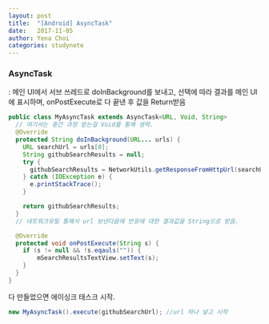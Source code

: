 ```yaml
---
layout: post
title:  "[Android] AsyncTask"
date:   2017-11-05
author: Yena Choi
categories: studynote
---
```


### AsyncTask
: 메인 UI에서 서브 쓰레드로 doInBackground를 보내고, 선택에 따라 결과를 메인
UI에 표시하며, onPostExecute로 다 끝낸 후 값을 Return받음

```java
public class MyAsyncTask extends AsyncTask<URL, Void, String>
  // 여기서는 중간 과정 받는걸 Void를 통해 생략.
  @Override
  protected String doInBackground(URL... urls) {
    URL searchUrl = urls[0];
    String githubSearchResults = null;
    try {
      githubSearchResults = NetworkUtils.getResponseFromHttpUrl(searchUrl);
    } catch (IOException e) {
      e.printStackTrace();
    }

    return githubSearchResults;
  }
  // 네트워크유틸 통해서 url 보낸다음에 반응에 대한 결과값을 String으로 받음.

  @Override
  protected void onPostExecute(String s) {
    if (s != null && !s.eqauls("")) {
        mSearchResultsTextView.setText(s);
    }
  }
}
```


다 만들었으면 에이싱크 태스크 시작.

```java
new MyAsyncTask().execute(githubSearchUrl); //url 하나 넣고 시작
```
